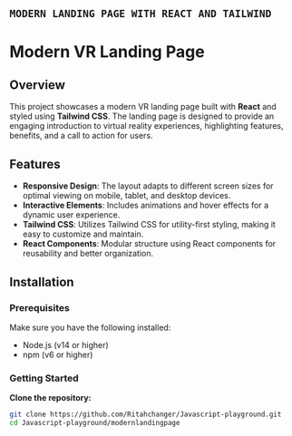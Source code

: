 ##  `MODERN LANDING PAGE WITH REACT AND TAILWIND`  ##


# Modern VR Landing Page

## Overview
This project showcases a modern VR landing page built with **React** and styled using **Tailwind CSS**. The landing page is designed to provide an engaging introduction to virtual reality experiences, highlighting features, benefits, and a call to action for users.

## Features
- **Responsive Design**: The layout adapts to different screen sizes for optimal viewing on mobile, tablet, and desktop devices.
- **Interactive Elements**: Includes animations and hover effects for a dynamic user experience.
- **Tailwind CSS**: Utilizes Tailwind CSS for utility-first styling, making it easy to customize and maintain.
- **React Components**: Modular structure using React components for reusability and better organization.

## Installation

### Prerequisites
Make sure you have the following installed:
- Node.js (v14 or higher)
- npm (v6 or higher)

### Getting Started
**Clone the repository:**
   ```bash
   git clone https://github.com/Ritahchanger/Javascript-playground.git
   cd Javascript-playground/modernlandingpage
